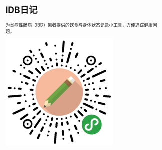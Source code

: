 # IDB日记

为炎症性肠病（IBD）患者提供的饮食与身体状态记录小工具，方便追踪健康问题。

![qrcode](https://raw.githubusercontent.com/wxsms/food-diary/master/qrcode.jpg)


